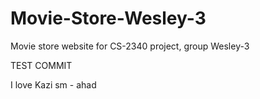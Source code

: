 # Movie-Store-Wesley-3

Movie store website for CS-2340 project, group Wesley-3

TEST COMMIT


I love Kazi sm - ahad